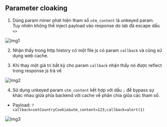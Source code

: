 ## Parameter cloaking

1. Dùng param miner phát hiện tham số `utm_content` là unkeyed param. Tuy nhiên không thể inject payload vào response do lab đã escape dấu `<>`

![Img1](\asset/../img/escape.png)

2. Nhận thấy trong http history có một file js có param `callback` và cũng sử dụng web cache.

3. Khi thay một giá trị bất kỳ cho param `callback` nhận thấy nó được reflect trong response js trả về 

![Img2](\asset/../img/js.png)

4. Sử dụng unkeyed param `utm_content` kết hợp với dấu `;` để bypass sự khác nhau giữa phía backend với cache về phân chia giữa các tham số.
- Payload: ``?callback=setCountryCookie&utm_content=123;callback=alert(1)``

![Img3](\asset/../img/done.png)

<!-- 5. Phía backend thì hiểu là có 3 tham số trong đó tham số callback bị trùng nên sẽ lấy giá trị của tham số cuối cùng. Còn trong cache hiểu là có 2 tham số là callback=setCountryCookie và utm_content=123;callback=alert(1) và do utm_content là unkeyed param nên response này sẽ được lưu vào cache và khi victim access GET /js/geolocate.js/?call=setCountryCookie thì sẽ malicious-->